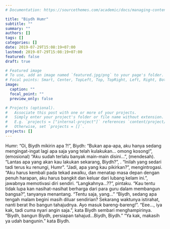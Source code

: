 ```yaml
---
# Documentation: https://sourcethemes.com/academic/docs/managing-content/

title: "Biydh Humr"
subtitle: ""
summary: ""
authors: []
tags: []
categories: []
date: 2019-07-29T15:08:19+07:00
lastmod: 2019-07-29T15:08:19+07:00
featured: false
draft: true

# Featured image
# To use, add an image named `featured.jpg/png` to your page's folder.
# Focal points: Smart, Center, TopLeft, Top, TopRight, Left, Right, BottomLeft, Bottom, BottomRight.
image:
  caption: ""
  focal_point: ""
  preview_only: false

# Projects (optional).
#   Associate this post with one or more of your projects.
#   Simply enter your project's folder or file name without extension.
#   E.g. `projects = ["internal-project"]` references `content/project/deep-learning/index.md`.
#   Otherwise, set `projects = []`.
projects: []
---
```

Humr:	“Oi, Biydh mikirin apa ?!”, 
Biydh:	“Bukan apa-apa, aku hanya sedang mengingat-ingat lagi apa saja yang telah kulakukan… omong kosong!”, (emosional)
		“Aku sudah terlalu banyak main-main disini…”, (mendesah).
	“Lantas apa yang akan kau lakukan sekarang, Biydh?”, .
	“Inilah yang sedari tadi terus ku renungi, Humr".
	“Jadi, apa yang kau pikirkan?”, mengintrogasi.
	“Aku harus kembali pada tekad awalku, dan menatap masa depan dengan penuh harapan, aku harus bangkit dan keluar dari lubang kelam ini.”, jawabnya memotivasi diri sendiri.
	“Langkahnya...??”, pintaku.
	“Kau tentu tidak lupa kan nasihat-nasihat berharga dari para guru dalam membangun bangsa?”, tanyanya menantang.
	“Tentu saja, yang…”
	“Biydh, sedang apa tengah malam begini masih diluar sendirian? Sekarang waktunya istirahat, nanti berat lho bangun tahajudnya. Ayo masuk bareng-bareng!”. 
	“Eee…, iya kak, tadi cuma nyari angin saja.”, kata Biydh sembari menghampirinya.
	“Biydh, bangun Biydh, persiapan tahajud...Biydh, Biydh.”
	“Ya kak, makasih ya udah bangunin.” kata Biydh.
	
